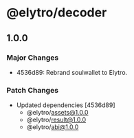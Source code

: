 # @elytro/decoder

## 1.0.0

### Major Changes

- 4536d89: Rebrand soulwallet to Elytro.

### Patch Changes

- Updated dependencies [4536d89]
  - @elytro/assets@1.0.0
  - @elytro/result@1.0.0
  - @elytro/abi@1.0.0
